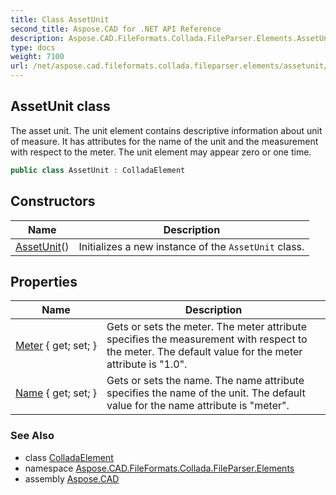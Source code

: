 ```yaml
---
title: Class AssetUnit
second_title: Aspose.CAD for .NET API Reference
description: Aspose.CAD.FileFormats.Collada.FileParser.Elements.AssetUnit class. The asset unit. The unit element contains descriptive information about unit of measure. It has attributes for the name of the unit and the measurement with respect to the meter. The unit element may appear zero or one time
type: docs
weight: 7100
url: /net/aspose.cad.fileformats.collada.fileparser.elements/assetunit/
---
```

## AssetUnit class

The asset unit. The unit element contains descriptive information about unit of measure. It has attributes for the name of the unit and the measurement with respect to the meter. The unit element may appear zero or one time.

```csharp
public class AssetUnit : ColladaElement
```

## Constructors

| Name | Description |
| --- | --- |
| [AssetUnit](assetunit/)() | Initializes a new instance of the `AssetUnit` class. |

## Properties

| Name | Description |
| --- | --- |
| [Meter](../../aspose.cad.fileformats.collada.fileparser.elements/assetunit/meter/) { get; set; } | Gets or sets the meter. The meter attribute specifies the measurement with respect to the meter. The default value for the meter attribute is "1.0". |
| [Name](../../aspose.cad.fileformats.collada.fileparser.elements/assetunit/name/) { get; set; } | Gets or sets the name. The name attribute specifies the name of the unit. The default value for the name attribute is "meter". |

### See Also

* class [ColladaElement](../colladaelement/)
* namespace [Aspose.CAD.FileFormats.Collada.FileParser.Elements](../../aspose.cad.fileformats.collada.fileparser.elements/)
* assembly [Aspose.CAD](../../)


